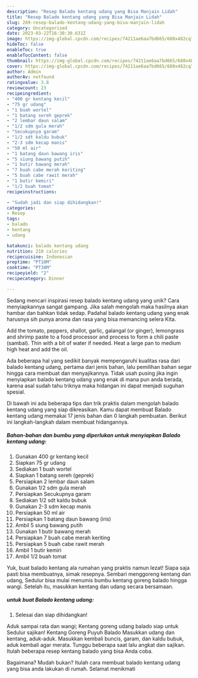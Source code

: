 ```yaml
---
description: "Resep Balado kentang udang yang Bisa Manjain Lidah"
title: "Resep Balado kentang udang yang Bisa Manjain Lidah"
slug: 269-resep-balado-kentang-udang-yang-bisa-manjain-lidah
category: Uncategorized
date: 2023-03-22T16:30:30.631Z
image: https://img-global.cpcdn.com/recipes/74211ae6aa7bd665/680x482cq70/balado-kentang-udang-foto-resep-utama.jpg
hideToc: false
enableToc: true
enableTocContent: false
thumbnail: https://img-global.cpcdn.com/recipes/74211ae6aa7bd665/680x482cq70/balado-kentang-udang-foto-resep-utama.jpg
cover: https://img-global.cpcdn.com/recipes/74211ae6aa7bd665/680x482cq70/balado-kentang-udang-foto-resep-utama.jpg
author: Admin
authorAv: notfound
ratingvalue: 3.8
reviewcount: 23
recipeingredient:
- "400 gr kentang kecil"
- "75 gr udang"
- "1 buah wortel"
- "1 batang sereh geprek"
- "2 lembar daun salam"
- "1/2 sdm gula merah"
- "Secukupnya garam"
- "1/2 sdt kaldu bubuk"
- "2-3 sdm kecap manis"
- "50 ml air"
- "1 batang daun bawang iris"
- "5 siung bawang putih"
- "1 butir bawang merah"
- "7 buah cabe merah keriting"
- "5 buah cabe rawit merah"
- "1 butir kemiri"
- "1/2 buah tomat"
recipeinstructions:

- "Sudah jadi dan siap dihidangkan!"
categories:
- Resep
tags:
- balado
- kentang
- udang

katakunci: balado kentang udang 
nutrition: 210 calories
recipecuisine: Indonesian
preptime: "PT10M"
cooktime: "PT38M"
recipeyield: "2"
recipecategory: Dinner

---
```





Sedang mencari inspirasi resep balado kentang udang yang unik? Cara menyiapkannya sangat gampang. Jika salah mengolah maka hasilnya akan hambar dan bahkan tidak sedap. Padahal balado kentang udang yang enak harusnya sih punya aroma dan rasa yang bisa memancing selera Kita.





Add the tomato, peppers, shallot, garlic, galangal (or ginger), lemongrass and shrimp paste to a food processor and process to form a chili paste (sambal). Thin with a bit of water if needed. Heat a large pan to medium high heat and add the oil.

Ada beberapa hal yang sedikit banyak mempengaruhi kualitas rasa dari balado kentang udang, pertama dari jenis bahan, lalu pemilihan bahan segar hingga cara membuat dan menyajikannya. Tidak usah pusing jika ingin menyiapkan balado kentang udang yang enak di mana pun anda berada, karena asal sudah tahu triknya maka hidangan ini dapat menjadi suguhan spesial.






Di bawah ini ada beberapa tips dan trik praktis dalam mengolah balado kentang udang yang siap dikreasikan. Kamu dapat membuat Balado kentang udang memakai 17 jenis bahan dan 0 langkah pembuatan. Berikut ini langkah-langkah dalam membuat hidangannya.

<!--inarticleads1-->

##### Bahan-bahan dan bumbu yang diperlukan untuk menyiapkan Balado kentang udang:

1. Gunakan 400 gr kentang kecil
1. Siapkan 75 gr udang
1. Sediakan 1 buah wortel
1. Siapkan 1 batang sereh (geprek)
1. Persiapkan 2 lembar daun salam
1. Gunakan 1/2 sdm gula merah
1. Persiapkan Secukupnya garam
1. Sediakan 1/2 sdt kaldu bubuk
1. Gunakan 2-3 sdm kecap manis
1. Persiapkan 50 ml air
1. Persiapkan 1 batang daun bawang (iris)
1. Ambil 5 siung bawang putih
1. Gunakan 1 butir bawang merah
1. Persiapkan 7 buah cabe merah keriting
1. Persiapkan 5 buah cabe rawit merah
1. Ambil 1 butir kemiri
1. Ambil 1/2 buah tomat


Yuk, buat balado kentang ala rumahan yang praktis namun lezat! Siapa saja pasti bisa membuatnya, simak resepnya. Sembari menggoreng kentang dan udang, Sedulur bisa mulai menumis bumbu kentang goreng balado hingga wangi. Setelah itu, masukkan kentang dan udang secara bersamaan. 

<!--inarticleads2-->

#####  untuk buat Balado kentang udang:


1. Selesai dan siap dihidangkan!

Aduk sampai rata dan wangi; Kentang goreng udang balado siap untuk Sedulur sajikan! Kentang Goreng Puyuh Balado Masukkan udang dan kentang, aduk-aduk. Masukkan kembali buncis, garam, dan kaldu bubuk, aduk kembali agar merata. Tunggu beberapa saat lalu angkat dan sajikan. Itulah beberapa resep kentang balado yang bisa Anda coba. 

Bagaimana? Mudah bukan? Itulah cara membuat balado kentang udang yang bisa anda lakukan di rumah. Selamat menikmati
